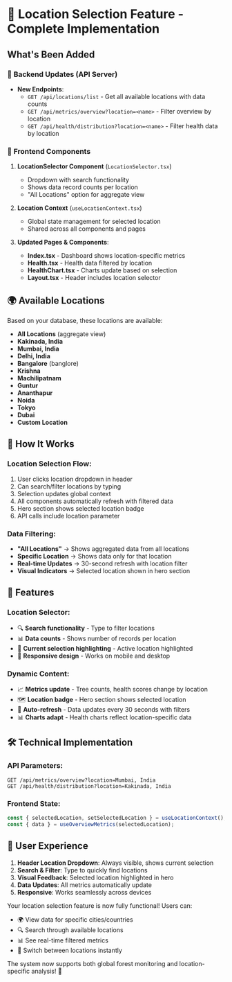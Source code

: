 # 📍 Location Selection Feature - Complete Implementation

## What's Been Added

### 🔧 **Backend Updates (API Server)**
- **New Endpoints**:
  - `GET /api/locations/list` - Get all available locations with data counts
  - `GET /api/metrics/overview?location=<name>` - Filter overview by location
  - `GET /api/health/distribution?location=<name>` - Filter health data by location

### 🎯 **Frontend Components**
1. **LocationSelector Component** (`LocationSelector.tsx`)
   - Dropdown with search functionality
   - Shows data record counts per location
   - "All Locations" option for aggregate view

2. **Location Context** (`useLocationContext.tsx`)
   - Global state management for selected location
   - Shared across all components and pages

3. **Updated Pages & Components**:
   - **Index.tsx** - Dashboard shows location-specific metrics
   - **Health.tsx** - Health data filtered by location
   - **HealthChart.tsx** - Charts update based on selection
   - **Layout.tsx** - Header includes location selector

## 🌍 **Available Locations**
Based on your database, these locations are available:
- **All Locations** (aggregate view)
- **Kakinada, India** 
- **Mumbai, India**
- **Delhi, India**  
- **Bangalore** (banglore)
- **Krishna**
- **Machilipatnam**
- **Guntur**
- **Ananthapur**
- **Noida**
- **Tokyo**
- **Dubai**
- **Custom Location**

## 🔄 **How It Works**

### **Location Selection Flow**:
1. User clicks location dropdown in header
2. Can search/filter locations by typing
3. Selection updates global context
4. All components automatically refresh with filtered data
5. Hero section shows selected location badge
6. API calls include location parameter

### **Data Filtering**:
- **"All Locations"** → Shows aggregated data from all locations
- **Specific Location** → Shows data only for that location
- **Real-time Updates** → 30-second refresh with location filter
- **Visual Indicators** → Selected location shown in hero section

## 🚀 **Features**

### **Location Selector**:
- 🔍 **Search functionality** - Type to filter locations
- 📊 **Data counts** - Shows number of records per location  
- 🎯 **Current selection highlighting** - Active location highlighted
- 📱 **Responsive design** - Works on mobile and desktop

### **Dynamic Content**:
- 📈 **Metrics update** - Tree counts, health scores change by location
- 🗺️ **Location badge** - Hero section shows selected location
- 🔄 **Auto-refresh** - Data updates every 30 seconds with filters
- 📊 **Charts adapt** - Health charts reflect location-specific data

## 🛠️ **Technical Implementation**

### **API Parameters**:
```
GET /api/metrics/overview?location=Mumbai, India
GET /api/health/distribution?location=Kakinada, India
```

### **Frontend State**:
```typescript
const { selectedLocation, setSelectedLocation } = useLocationContext();
const { data } = useOverviewMetrics(selectedLocation);
```

## 🎯 **User Experience**

1. **Header Location Dropdown**: Always visible, shows current selection
2. **Search & Filter**: Type to quickly find locations
3. **Visual Feedback**: Selected location highlighted in hero
4. **Data Updates**: All metrics automatically update
5. **Responsive**: Works seamlessly across devices

Your location selection feature is now fully functional! Users can:
- 🌍 View data for specific cities/countries
- 🔍 Search through available locations  
- 📊 See real-time filtered metrics
- 🔄 Switch between locations instantly

The system now supports both global forest monitoring and location-specific analysis! 🌳